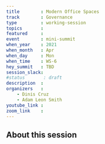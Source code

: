 ```yaml
---
title        : Modern Office Spaces
track        : Governance
type         : working-session
topics       :
featured     :
event        : mini-summit
when_year    : 2021
when_month   : Apr
when_day     : Mon
when_time    : WS-6
hey_summit   : TBD
session_slack:
#status       : draft
description  :
organizers   :
    - Dinis Cruz
    - Adam Leon Smith
youtube_link :
zoom_link    :
---
```


## About this session

